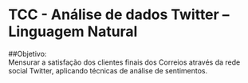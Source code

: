 # TCC - Análise de dados Twitter – Linguagem Natural

##Objetivo: 
<br>Mensurar a satisfação dos clientes finais dos Correios através da rede social Twitter, aplicando técnicas de análise de sentimentos.
